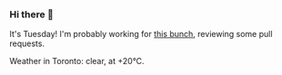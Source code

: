 ### Hi there :wave:

It's Tuesday! I'm probably working for [this bunch](https://github.com/kohofinancial), reviewing some pull requests.

Weather in Toronto: clear, at +20°C.
